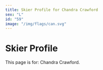 ```yaml
---
title: Skier Profile for Chandra Crawford
sex: "L"
id: "59"
image: "/img/flags/can.svg" 
---
```


# Skier Profile

This page is for: Chandra Crawford.
    